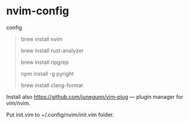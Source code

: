 # nvim-config
config


> brew install nvim
> 
> brew install rust-analyzer
> 
> brew install ripgrep
> 
> npm install -g pyright
> 
> brew install clang-format


Install also https://github.com/junegunn/vim-plug — plugin manager for vim/nvim.

Put init.vim to ~/.config/nvim/init.vim folder.

